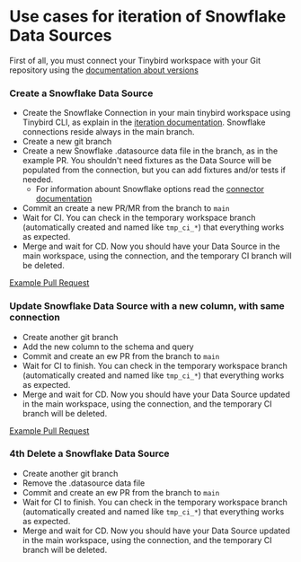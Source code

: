 # Use cases for iteration of Snowflake Data Sources

First of all, you must connect your Tinybird workspace with your Git repository using the [documentation about versions](https://www.tinybird.co/docs/production/working-with-version-control#connect-your-workspace-to-git-from-the-cli) 

### Create a Snowflake Data Source 

- Create the Snowflake Connection in your main tinybird workspace using Tinybird CLI, as explain in the [iteration documentation](https://www.tinybird.co/docs/ingest/snowflake). Snowflake connections reside always in the main branch.
- Create a new git branch 
- Create a new Snowflake .datasource data file in the branch, as in the example PR. You shouldn't need fixtures as the Data Source will be populated from the connection, but you can add fixtures and/or tests if needed.
  - For information abount Snowflake options read the [connector documentation](https://www.tinybird.co/docs/ingest/snowflake)
- Commit an create a new PR/MR from the branch to `main`
- Wait for CI. You can check in the temporary workspace branch (automatically created and named like `tmp_ci_*`) that everything works as expected.
- Merge and wait for CD. Now you should have your Data Source in the main workspace, using the connection, and the temporary CI branch will be deleted.

[Example Pull Request](https://github.com/tinybirdco/use-case-examples/pull/tbd)


### Update Snowflake Data Source with a new column, with same connection

- Create another git branch
- Add the new column to the schema and query
- Commit and create an ew PR from the branch to `main`
- Wait for CI to finish. You can check in the temporary workspace branch (automatically created and named like `tmp_ci_*`) that everything works as expected.
- Merge and wait for CD. Now you should have your Data Source updated in the main workspace, using the connection, and the temporary CI branch will be deleted.

[Example Pull Request](https://github.com/tinybirdco/use-case-examples/pull/tbd)

### 4th Delete a Snowflake Data Source

- Create another git branch
- Remove the .datasource data file
- Commit and create an ew PR from the branch to `main`
- Wait for CI to finish. You can check in the temporary workspace branch (automatically created and named like `tmp_ci_*`) that everything works as expected.
- Merge and wait for CD. Now you should have your Data Source updated in the main workspace, using the connection, and the temporary CI branch will be deleted.

